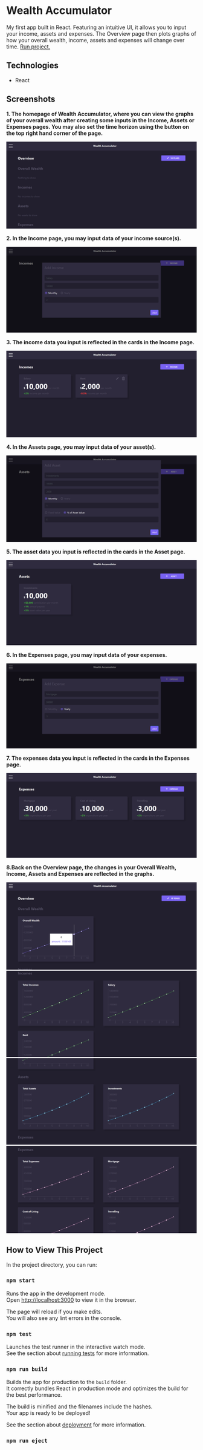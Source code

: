 # Wealth Accumulator
My first app built in React. Featuring an intuitive UI, it allows you to input your income, assets and expenses. The Overview page then plots graphs of how your overall wealth, income, assets and expenses will change over time. [Run project.](#runProject)

## Technologies
- React

## Screenshots
**1. The homepage of Wealth Accumulator, where you can view the graphs of your overall wealth after creating some inputs in the Income, Assets or Expenses pages. You may also set the time horizon using the button on the top right hand corner of the page.**

<img src="https://github.com/gandh99/Wealth-Accumulator/blob/master/screenshots/homepage.png" alt="alt text" width="100%" height="50%">


**2. In the Income page, you may input data of your income source(s).**

<img src="https://github.com/gandh99/Wealth-Accumulator/blob/master/screenshots/add_income_modal.png" alt="alt text" width="100%" height="50%">


**3. The income data you input is reflected in the cards in the Income page.**

<img src="https://github.com/gandh99/Wealth-Accumulator/blob/master/screenshots/income_page.png" alt="alt text" width="100%" height="50%">


**4. In the Assets page, you may input data of your asset(s).**

<img src="https://github.com/gandh99/Wealth-Accumulator/blob/master/screenshots/add_asset_modal.png" alt="alt text" width="100%" height="50%">


**5. The asset data you input is reflected in the cards in the Asset page.**

<img src="https://github.com/gandh99/Wealth-Accumulator/blob/master/screenshots/asset_page.png" alt="alt text" width="100%" height="50%">


**6. In the Expenses page, you may input data of your expenses.**

<img src="https://github.com/gandh99/Wealth-Accumulator/blob/master/screenshots/add_expense_modal.png" alt="alt text" width="100%" height="50%">


**7. The expenses data you input is reflected in the cards in the Expenses page.**

<img src="https://github.com/gandh99/Wealth-Accumulator/blob/master/screenshots/expenses_page.png" alt="alt text" width="100%" height="50%">


**8.Back on the Overview page, the changes in your Overall Wealth, Income, Assets and Expenses are reflected in the graphs.**

<img src="https://github.com/gandh99/Wealth-Accumulator/blob/master/screenshots/overall_wealth_chart.png" alt="alt text" width="100%" height="50%">
<img src="https://github.com/gandh99/Wealth-Accumulator/blob/master/screenshots/income_chart.png" alt="alt text" width="100%" height="50%">
<img src="https://github.com/gandh99/Wealth-Accumulator/blob/master/screenshots/assets_chart.png" alt="alt text" width="100%" height="50%">
<img src="https://github.com/gandh99/Wealth-Accumulator/blob/master/screenshots/expenses_chart.png" alt="alt text" width="100%" height="50%">


## How to View This Project<a name="runProject"></a>

In the project directory, you can run:

### `npm start`

Runs the app in the development mode.<br />
Open [http://localhost:3000](http://localhost:3000) to view it in the browser.

The page will reload if you make edits.<br />
You will also see any lint errors in the console.

### `npm test`

Launches the test runner in the interactive watch mode.<br />
See the section about [running tests](https://facebook.github.io/create-react-app/docs/running-tests) for more information.

### `npm run build`

Builds the app for production to the `build` folder.<br />
It correctly bundles React in production mode and optimizes the build for the best performance.

The build is minified and the filenames include the hashes.<br />
Your app is ready to be deployed!

See the section about [deployment](https://facebook.github.io/create-react-app/docs/deployment) for more information.

### `npm run eject`
